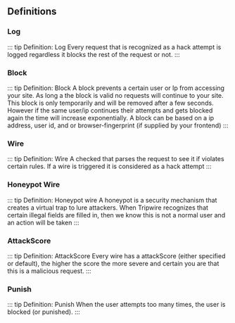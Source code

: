 ## Definitions

### Log
::: tip Definition: Log
Every request that is recognized as a hack attempt is logged regardless it blocks the rest of the request or not.
:::

### Block
::: tip Definition: Block
A block prevents a certain user or Ip from accessing your site. As long a the block is valid no requests will continue to your site.
This block is only temporarily and will be removed after a few seconds. However if the same user/ip continues their attempts and gets blocked again the time will increase exponentially.
A block can be based on a ip address, user id, and or browser-fingerprint (if supplied by your frontend)
:::

### Wire
::: tip Definition: Wire
A checked that parses the request to see it if violates certain rules. If a wire is triggered it is considered as a hack attempt
:::

### Honeypot Wire
::: tip Definition: Honeypot wire
A honeypot is a security mechanism that creates a virtual trap to lure attackers. When Tripwire recognizes that certain illegal fields are filled in, then we know this is not a normal user and an action will be taken
:::

### AttackScore
::: tip Definition: AttackScore
Every wire has a attackScore (either specified or default), the higher the score the more severe and certain you are that this is a malicious request.
:::

### Punish
::: tip Definition: Punish
When the user attempts too many times, the user is blocked (or punished).
:::
